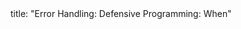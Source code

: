 <frontmatter>
title: "Error Handling: Defensive Programming: When"
</frontmatter>

<include src="unit-inPage-asFlat.md" boilerplate />